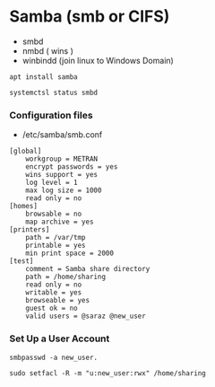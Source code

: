 # Samba (smb or CIFS)
* smbd
* nmbd  ( wins )
* winbindd (join linux to Windows Domain)

```
apt install samba 
```
```
systemctsl status smbd
```
### Configuration files
* /etc/samba/smb.conf
  
```
[global]
    workgroup = METRAN
    encrypt passwords = yes
    wins support = yes
    log level = 1 
    max log size = 1000
    read only = no
[homes] 
    browsable = no
    map archive = yes
[printers] 
    path = /var/tmp
    printable = yes
    min print space = 2000
[test]
    comment = Samba share directory
    path = /home/sharing
    read only = no
    writable = yes
    browseable = yes
    guest ok = no
    valid users = @saraz @new_user
```
###  Set Up a User Account
```
smbpasswd -a new_user.
```
```
sudo setfacl -R -m "u:new_user:rwx" /home/sharing
```

